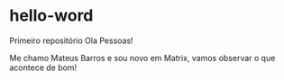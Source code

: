 # hello-word
Primeiro repositório
Ola Pessoas!

Me chamo Mateus Barros e sou novo em Matrix, vamos observar o que acontece de bom!
